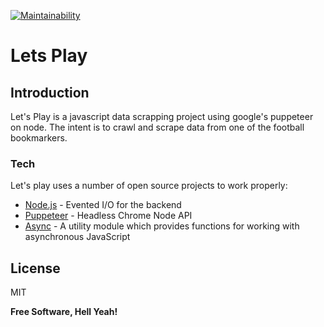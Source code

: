 [![Maintainability](https://api.codeclimate.com/v1/badges/779249352543101b1c56/maintainability)](https://codeclimate.com/github/njausteve/lets-play/maintainability)

# Lets Play

## Introduction
Let's Play is a javascript data scrapping project using google's puppeteer on node. The intent is to crawl and scrape data from one of the football bookmarkers.

### Tech
Let's play uses a number of open source projects to work properly:

* [Node.js](https://nodejs.org/en/) - Evented I/O for the backend
* [Puppeteer](https://github.com/GoogleChrome/puppeteer) - Headless Chrome Node API
* [Async](https://caolan.github.io/async/v3/) - A utility module which provides functions for working with asynchronous JavaScript

License
----
MIT

**Free Software, Hell Yeah!**
